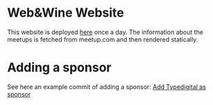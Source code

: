 # Web&Wine Website
This website is deployed [here](https://webandwine.org/) once a day. The information about the meetups is fetched from meetup.com and then rendered statically.

# Adding a sponsor

See here an example commit of adding a sponsor: [Add Typedigital as sponsor](https://github.com/web-and-wine/www/commit/3a8cd65d933986a35c821b0cf074058c64fc977c)

